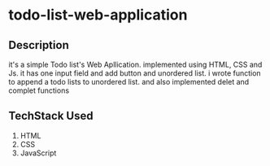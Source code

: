 # todo-list-web-application

## Description
   it's a simple Todo list's Web Apllication. implemented using HTML, CSS and Js.
   it has one input field and add button and unordered list. 
   i wrote function to append a todo lists to unordered list. 
    and also implemented delet and complet functions

## TechStack Used
1. HTML
2. CSS
3. JavaScript
